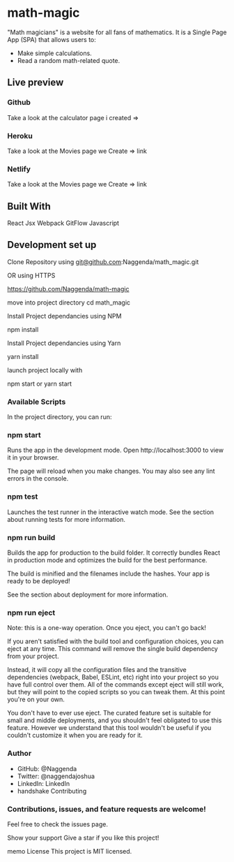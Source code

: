 # math-magic
"Math magicians" is a website for all fans of mathematics. It is a Single Page App (SPA) that allows users to:
* Make simple calculations.
* Read a random math-related quote.
## Live preview
### Github
Take a look at the calculator page i created =>
### Heroku
Take a look at the Movies page we Create => link

### Netlify
Take a look at the Movies page we Create => link

## Built With
React
Jsx
Webpack
GitFlow
Javascript
## Development set up
Clone Repository using git@github.com:Naggenda/math_magic.git

OR using HTTPS

https://github.com/Naggenda/math-magic

move into project directory cd math_magic

Install Project dependancies using NPM

npm install

Install Project dependancies using Yarn

yarn install

launch project locally with

npm start or yarn start

### Available Scripts
In the project directory, you can run:

### npm start
Runs the app in the development mode.
Open http://localhost:3000 to view it in your browser.

The page will reload when you make changes.
You may also see any lint errors in the console.

### npm test
Launches the test runner in the interactive watch mode.
See the section about running tests for more information.

### npm run build
Builds the app for production to the build folder.
It correctly bundles React in production mode and optimizes the build for the best performance.

The build is minified and the filenames include the hashes.
Your app is ready to be deployed!

See the section about deployment for more information.

### npm run eject
Note: this is a one-way operation. Once you eject, you can't go back!

If you aren't satisfied with the build tool and configuration choices, you can eject at any time. This command will remove the single build dependency from your project.

Instead, it will copy all the configuration files and the transitive dependencies (webpack, Babel, ESLint, etc) right into your project so you have full control over them. All of the commands except eject will still work, but they will point to the copied scripts so you can tweak them. At this point you're on your own.

You don't have to ever use eject. The curated feature set is suitable for small and middle deployments, and you shouldn't feel obligated to use this feature. However we understand that this tool wouldn't be useful if you couldn't customize it when you are ready for it.

### Author
* GitHub: @Naggenda
* Twitter: @naggendajoshua
* LinkedIn: LinkedIn
* handshake Contributing
### Contributions, issues, and feature requests are welcome!

Feel free to check the issues page.

Show your support
Give a star if you like this project!

memo License
This project is MIT licensed.
